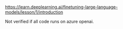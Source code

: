 https://learn.deeplearning.ai/finetuning-large-language-models/lesson/1/introduction

Not verified if all code runs on azure openai.
